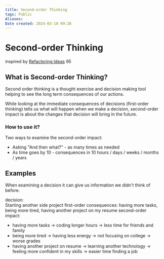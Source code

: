 ```yaml
---
title: Second-order Thinking
tags: Public
Aliases:
Date created: 2024-03-18 09:26
---
```


# Second-order Thinking
inspired by [Refactoring Ideas](https://refactoring.fm/about) 95

## What is Second-order Thinking?

Second order thinking is a thought exercise and decision making tool helping to see the long term consequences of our actions.

While looking at the immediate consequences of decisions (first-order thinking) tells us what will happen when we make a decision, second-order impact is about the changes that decision will bring in the future.

### How to use it?

Two ways to examine the second-order impact:
- Asking "And then what?" - as many times as needed
- As time goes by 10 - consequences in 10 hours / days / weeks / months / years

## Examples

When examining a decision it can give us information we didn't think of before.

decision:  
	Starting another side project
first-order consequences: 
	having more tasks, being more tired, having another project on my resume
second-order impact:
- having more tasks -> coding longer hours -> less time for friends and family
- being more tired -> having less energy -> not focusing on college -> worse grades
- having another project on resume -> learning another technology -> feeling more confident in my skills -> easier time finding a job